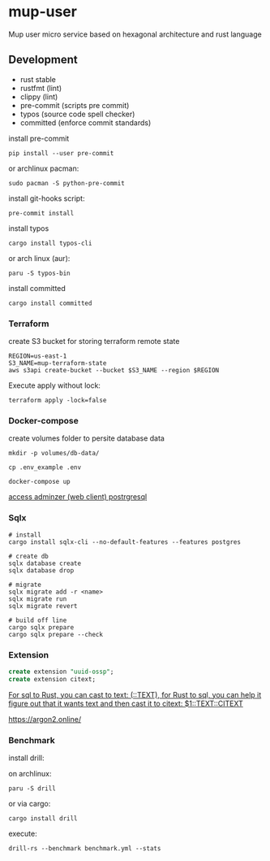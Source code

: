 # mup-user

Mup user micro service based on hexagonal architecture and rust language

## Development

- rust stable
- rustfmt (lint)
- clippy (lint)
- pre-commit (scripts pre commit)
- typos (source code spell checker)
- committed (enforce commit standards)

install pre-commit

```
pip install --user pre-commit
```

or archlinux pacman:

```
sudo pacman -S python-pre-commit
```

install git-hooks script:

```
pre-commit install
```

install typos

```
cargo install typos-cli
```

or arch linux (aur):

```
paru -S typos-bin
```

install committed

```
cargo install committed
```

### Terraform

create S3 bucket for storing terraform remote state

```
REGION=us-east-1
S3_NAME=mup-terraform-state
aws s3api create-bucket --bucket $S3_NAME --region $REGION
```

Execute apply without lock:

```
terraform apply -lock=false
```

### Docker-compose

create volumes folder to persite database data

```
mkdir -p volumes/db-data/
```

```
cp .env_example .env
```

```
docker-compose up
```

[access adminzer (web client) postrgresql](http://localhost:8081)

### Sqlx


```
# install
cargo install sqlx-cli --no-default-features --features postgres

# create db
sqlx database create
sqlx database drop

# migrate
sqlx migrate add -r <name>
sqlx migrate run
sqlx migrate revert

# build off line
cargo sqlx prepare
cargo sqlx prepare --check
```

### Extension

```sql
create extension "uuid-ossp";
create extension citext;
```

[For sql to Rust, you can cast to text: (<thing>::TEXT), for Rust to sql, you can help it figure out that it wants text and then cast it to citext: $1::TEXT::CITEXT](https://github.com/launchbadge/sqlx/issues/295#issuecomment-720100514)

https://argon2.online/

### Benchmark

install drill:

on archlinux:

```
paru -S drill 
```

or via cargo:

```
cargo install drill
```

execute:

```
drill-rs --benchmark benchmark.yml --stats
```
